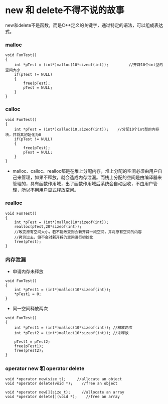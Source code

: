 # new 和 delete不得不说的故事

new和delete不是函数，而是C++定义的关键字，通过特定的语法，可以组成表达式。

### malloc
```
void FunTest()
{
	int *pTest = (int*)malloc(10*sizeof(int));         //开辟10个int型的空间大小
	if(pTest != NULL)
	{
		free(pTest);
		pTest = NULL;
	}
}
```

### calloc
```
void FunTest()
{
	int *pTest = (int*)calloc(10,sizeof(int));    //分配10个int型的内存块，并将其初始化为0
	if(pTest != NULL)
	{
		free(pTest);
		pTest = NULL;
	}
}
```

* malloc、calloc、realloc都是在堆上分配内存，堆上分配的空间必须由用户自己来管理，如果不释放，就会造成内存泄漏。而栈上分配的空间是由编译器来管理的，具有函数作用域，出了函数作用域后系统会自动回收，不由用户管理，所以不用用户显式释放空间。

### realloc
```
void FunTest()
{
	int *pTest = (int*)malloc(10*sizeof(int));	
	realloc(pTest,20*sizeof(int));
	//改变原有空间大小，若不能改变则会新开辟一段空间，并将原有空间的内容
	//拷贝过去，但不会对新开辟的空间进行初始化
	free(pTest);
}
```

### 内存泄漏
* 申请内存未释放
```
void FunTest()
{
	int *pTest1 = (int*)malloc(10*sizeof(int));
	*pTest1 = 0;
}
```
* 同一空间释放两次
```
void FunTest()
{
	int *pTest1 = (int*)malloc(10*sizeof(int));	//释放两次
	int *pTest2 = (int*)malloc(10*sizeof(int));	//未释放
 
	pTest1 = pTest2;
	free(pTest1);
	free(pTest2);
}
```

### operator new 和 operator delete
```
void *operator new(size_t);     //allocate an object
void *operator delete(void *);    //free an object

void *operator new[](size_t);     //allocate an array
void *operator delete[](void *);    //free an array
```